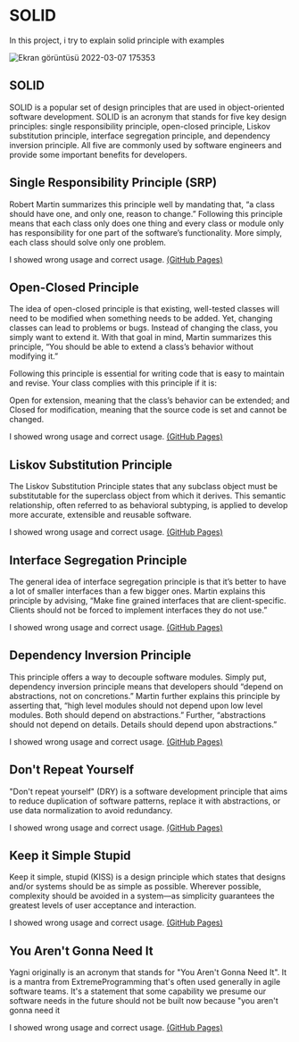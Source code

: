 # SOLID
In this project, i try to explain solid principle with examples

![Ekran görüntüsü 2022-03-07 175353](https://user-images.githubusercontent.com/96830201/157058213-23a4d9fc-7e95-4a62-af19-a375f319211b.png)


## SOLID
SOLID is a popular set of design principles that are used in object-oriented software development. SOLID is an acronym that stands for five key design principles: single responsibility principle, open-closed principle, Liskov substitution principle, interface segregation principle, and dependency inversion principle. All five are commonly used by software engineers and provide some important benefits for developers.



## Single Responsibility Principle (SRP)
Robert Martin summarizes this principle well by mandating that, “a class should have one, and only one, reason to change.” Following this principle means that each class only does one thing and every class or module only has responsibility for one part of the software’s functionality. More simply, each class should solve only one problem.

I showed wrong usage and correct usage.
 [(GitHub Pages)](https://github.com/CeyhunAslan/SOLID/tree/main/SOLID/SOLID_/1.Single%20Responsibility%20Principle)
 
 
 
## Open-Closed Principle
The idea of open-closed principle is that existing, well-tested classes will need to be modified when something needs to be added. Yet, changing classes can lead to problems or bugs. Instead of changing the class, you simply want to extend it. With that goal in mind, Martin summarizes this principle, “You should be able to extend a class’s behavior without modifying it.”

Following this principle is essential for writing code that is easy to maintain and revise. Your class complies with this principle if it is:

Open for extension, meaning that the class’s behavior can be extended; and
Closed for modification, meaning that the source code is set and cannot be changed.

I showed wrong usage and correct usage.
[(GitHub Pages)](https://github.com/CeyhunAslan/SOLID/tree/main/SOLID/SOLID_/2.Open-Closed%20Principle)
 


## Liskov Substitution Principle
The Liskov Substitution Principle states that any subclass object must be substitutable for the superclass object from which it derives. This semantic relationship, often referred to as behavioral subtyping, is applied to develop more accurate, extensible and reusable software.
 
I showed wrong usage and correct usage. 
[(GitHub Pages)](https://github.com/CeyhunAslan/SOLID/tree/main/SOLID/SOLID_/3.Liskov%20Substitution%20Principle)
 
 
## Interface Segregation Principle
The general idea of interface segregation principle is that it’s better to have a lot of smaller interfaces than a few bigger ones. Martin explains this principle by advising, “Make fine grained interfaces that are client-specific. Clients should not be forced to implement interfaces they do not use.”

I showed wrong usage and correct usage. 
[(GitHub Pages)](https://github.com/CeyhunAslan/SOLID/tree/main/SOLID/SOLID_/4.Interface%20Segregation%20Principle)



## Dependency Inversion Principle
This principle offers a way to decouple software modules. Simply put, dependency inversion principle means that developers should “depend on abstractions, not on concretions.” Martin further explains this principle by asserting that, “high level modules should not depend upon low level modules. Both should depend on abstractions.” Further, “abstractions should not depend on details. Details should depend upon abstractions.”

I showed wrong usage and correct usage. 
[(GitHub Pages)](https://github.com/CeyhunAslan/SOLID/tree/main/SOLID/SOLID_/5.Dependency%20Inversion%20Principle)


## Don't Repeat Yourself
"Don't repeat yourself" (DRY) is a software development principle that aims to reduce duplication of software patterns, replace it with abstractions, or use data normalization to avoid redundancy.

I showed wrong usage and correct usage.
[(GitHub Pages)](https://github.com/CeyhunAslan/SOLID/tree/main/SOLID/SOLID_/Additional/3.Dry)



## Keep it Simple Stupid
Keep it simple, stupid (KISS) is a design principle which states that designs and/or systems should be as simple as possible. Wherever possible, complexity should be avoided in a system—as simplicity guarantees the greatest levels of user acceptance and interaction.

I showed wrong usage and correct usage.
[(GitHub Pages)](https://github.com/CeyhunAslan/SOLID/tree/main/SOLID/SOLID_/Additional/1.KISS)



## You Aren't Gonna Need It
Yagni originally is an acronym that stands for "You Aren't Gonna Need It". It is a mantra from ExtremeProgramming that's often used generally in agile software teams. It's a statement that some capability we presume our software needs in the future should not be built now because "you aren't gonna need it

I showed wrong usage and correct usage.
[(GitHub Pages)](https://github.com/CeyhunAslan/SOLID/tree/main/SOLID/SOLID_/Additional/2.Yangi)

 

